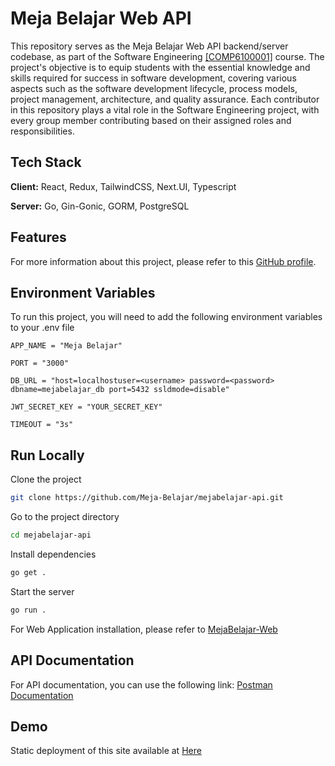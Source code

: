 # Meja Belajar Web API

This repository serves as the Meja Belajar Web API backend/server codebase, as part of the Software Engineering [[COMP6100001]](https://curriculum.binus.ac.id/course/COMP6100/) course. The project's objective is to equip students with the essential knowledge and skills required for success in software development, covering various aspects such as the software development lifecycle, process models, project management, architecture, and quality assurance. Each contributor in this repository plays a vital role in the Software Engineering project, with every group member contributing based on their assigned roles and responsibilities.


## Tech Stack

**Client:** React, Redux, TailwindCSS, Next.UI, Typescript

**Server:** Go, Gin-Gonic, GORM, PostgreSQL


## Features

For more information about this project, please refer to this [GitHub profile](https://github.com/Meja-Belajar).

## Environment Variables

To run this project, you will need to add the following environment variables to your .env file

`APP_NAME = "Meja Belajar"`

`PORT = "3000"`

`DB_URL = "host=localhostuser=<username> password=<password> dbname=mejabelajar_db port=5432 ssldmode=disable"`

`JWT_SECRET_KEY = "YOUR_SECRET_KEY"`

`TIMEOUT = "3s"`

## Run Locally

Clone the project

```bash
git clone https://github.com/Meja-Belajar/mejabelajar-api.git
```

Go to the project directory

```bash
cd mejabelajar-api
```

Install dependencies

```bash
go get .
```


Start the server

```bash
go run .
```

For Web Application installation, please refer to [MejaBelajar-Web](https://github.com/Meja-Belajar/mejabelajar-web)

## API Documentation

For API documentation, you can use the following link: [Postman Documentation](https://documenter.getpostman.com/view/33519756/2sA3Qv6q9k)

## Demo

Static deployment of this site available at [Here](https://meja-belajar.github.io/mejabelajar-web/)
